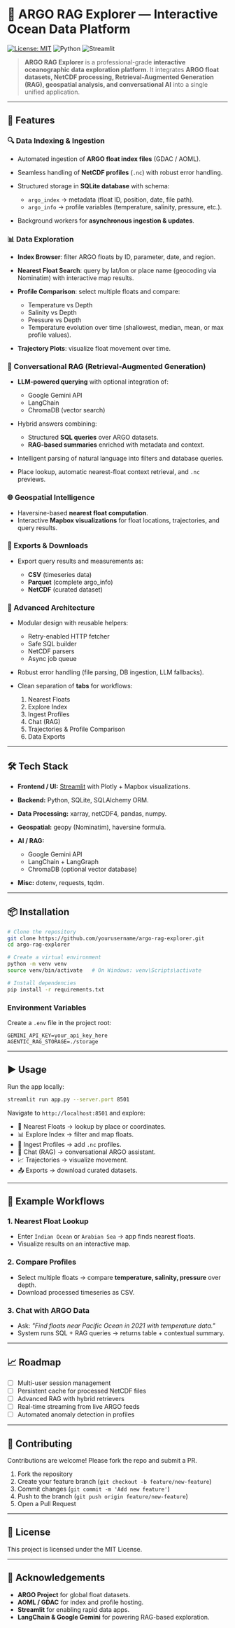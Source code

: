 # 🌊 ARGO RAG Explorer — Interactive Ocean Data Platform

[![License: MIT](https://img.shields.io/badge/License-MIT-blue.svg)](LICENSE) ![Python](https://img.shields.io/badge/python-3.9%2B-orange) ![Streamlit](https://img.shields.io/badge/streamlit-%3E%3D1.20-%23FF4B4B)

> **ARGO RAG Explorer** is a professional-grade **interactive oceanographic data exploration platform**. It integrates **ARGO float datasets, NetCDF processing, Retrieval-Augmented Generation (RAG), geospatial analysis, and conversational AI** into a single unified application.

---

## 🚀 Features

### 🔍 Data Indexing & Ingestion

* Automated ingestion of **ARGO float index files** (GDAC / AOML).
* Seamless handling of **NetCDF profiles** (`.nc`) with robust error handling.
* Structured storage in **SQLite database** with schema:

  * `argo_index` → metadata (float ID, position, date, file path).
  * `argo_info` → profile variables (temperature, salinity, pressure, etc.).
* Background workers for **asynchronous ingestion & updates**.

### 📊 Data Exploration

* **Index Browser**: filter ARGO floats by ID, parameter, date, and region.
* **Nearest Float Search**: query by lat/lon or place name (geocoding via Nominatim) with interactive map results.
* **Profile Comparison**: select multiple floats and compare:

  * Temperature vs Depth
  * Salinity vs Depth
  * Pressure vs Depth
  * Temperature evolution over time (shallowest, median, mean, or max profile values).
* **Trajectory Plots**: visualize float movement over time.

### 🧠 Conversational RAG (Retrieval-Augmented Generation)

* **LLM-powered querying** with optional integration of:

  * Google Gemini API
  * LangChain
  * ChromaDB (vector search)
* Hybrid answers combining:

  * Structured **SQL queries** over ARGO datasets.
  * **RAG-based summaries** enriched with metadata and context.
* Intelligent parsing of natural language into filters and database queries.
* Place lookup, automatic nearest-float context retrieval, and `.nc` previews.

### 🌐 Geospatial Intelligence

* Haversine-based **nearest float computation**.
* Interactive **Mapbox visualizations** for float locations, trajectories, and query results.

### 💾 Exports & Downloads

* Export query results and measurements as:

  * **CSV** (timeseries data)
  * **Parquet** (complete argo\_info)
  * **NetCDF** (curated dataset)

### 🧩 Advanced Architecture

* Modular design with reusable helpers:

  * Retry-enabled HTTP fetcher
  * Safe SQL builder
  * NetCDF parsers
  * Async job queue
* Robust error handling (file parsing, DB ingestion, LLM fallbacks).
* Clean separation of **tabs** for workflows:

  1. Nearest Floats
  2. Explore Index
  3. Ingest Profiles
  4. Chat (RAG)
  5. Trajectories & Profile Comparison
  6. Data Exports

---

## 🛠️ Tech Stack

* **Frontend / UI:** [Streamlit](https://streamlit.io/) with Plotly + Mapbox visualizations.
* **Backend:** Python, SQLite, SQLAlchemy ORM.
* **Data Processing:** xarray, netCDF4, pandas, numpy.
* **Geospatial:** geopy (Nominatim), haversine formula.
* **AI / RAG:**

  * Google Gemini API
  * LangChain + LangGraph
  * ChromaDB (optional vector database)
* **Misc:** dotenv, requests, tqdm.

---

## 📦 Installation

```bash
# Clone the repository
git clone https://github.com/yourusername/argo-rag-explorer.git
cd argo-rag-explorer

# Create a virtual environment
python -m venv venv
source venv/bin/activate   # On Windows: venv\Scripts\activate

# Install dependencies
pip install -r requirements.txt
```

### Environment Variables

Create a `.env` file in the project root:

```env
GEMINI_API_KEY=your_api_key_here
AGENTIC_RAG_STORAGE=./storage
```

---

## ▶️ Usage

Run the app locally:

```bash
streamlit run app.py --server.port 8501
```

Navigate to `http://localhost:8501` and explore:

* 📍 Nearest Floats → lookup by place or coordinates.
* 📊 Explore Index → filter and map floats.
* 📂 Ingest Profiles → add `.nc` profiles.
* 💬 Chat (RAG) → conversational ARGO assistant.
* 📈 Trajectories → visualize movement.
* 📤 Exports → download curated datasets.

---

## 📑 Example Workflows

### 1. Nearest Float Lookup

* Enter `Indian Ocean` or `Arabian Sea` → app finds nearest floats.
* Visualize results on an interactive map.

### 2. Compare Profiles

* Select multiple floats → compare **temperature, salinity, pressure** over depth.
* Download processed timeseries as CSV.

### 3. Chat with ARGO Data

* Ask: *"Find floats near Pacific Ocean in 2021 with temperature data."*
* System runs SQL + RAG queries → returns table + contextual summary.

---

## 📈 Roadmap

* [ ] Multi-user session management
* [ ] Persistent cache for processed NetCDF files
* [ ] Advanced RAG with hybrid retrievers
* [ ] Real-time streaming from live ARGO feeds
* [ ] Automated anomaly detection in profiles

---

## 🤝 Contributing

Contributions are welcome! Please fork the repo and submit a PR.

1. Fork the repository
2. Create your feature branch (`git checkout -b feature/new-feature`)
3. Commit changes (`git commit -m 'Add new feature'`)
4. Push to the branch (`git push origin feature/new-feature`)
5. Open a Pull Request

---

## 📜 License

This project is licensed under the MIT License.

---

## 🙌 Acknowledgements

* **ARGO Project** for global float datasets.
* **AOML / GDAC** for index and profile hosting.
* **Streamlit** for enabling rapid data apps.
* **LangChain & Google Gemini** for powering RAG-based exploration.

